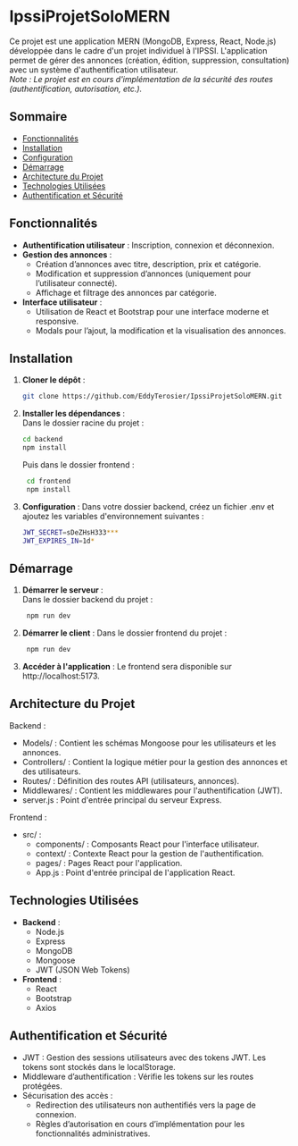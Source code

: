 # IpssiProjetSoloMERN

Ce projet est une application MERN (MongoDB, Express, React, Node.js) développée dans le cadre d'un projet individuel à
l'IPSSI. L'application permet de gérer des annonces (création, édition, suppression, consultation) avec un système
d'authentification utilisateur.  
*Note : Le projet est en cours d'implémentation de la sécurité des routes (authentification, autorisation, etc.).*

## Sommaire

- [Fonctionnalités](#fonctionnalités)
- [Installation](#installation)
- [Configuration](#configuration)
- [Démarrage](#démarrage)
- [Architecture du Projet](#architecture-du-projet)
- [Technologies Utilisées](#technologies-utilisées)
- [Authentification et Sécurité](#authentification-et-sécurité)

## Fonctionnalités

- **Authentification utilisateur** : Inscription, connexion et déconnexion.
- **Gestion des annonces** :
    - Création d’annonces avec titre, description, prix et catégorie.
    - Modification et suppression d’annonces (uniquement pour l’utilisateur connecté).
    - Affichage et filtrage des annonces par catégorie.
- **Interface utilisateur** :
    - Utilisation de React et Bootstrap pour une interface moderne et responsive.
    - Modals pour l’ajout, la modification et la visualisation des annonces.

## Installation

1. **Cloner le dépôt** :
   ```bash
   git clone https://github.com/EddyTerosier/IpssiProjetSoloMERN.git
    ```

2. **Installer les dépendances** :  
   Dans le dossier racine du projet :
   ```bash
   cd backend
   npm install
   ```
   Puis dans le dossier frontend :
   ```bash
    cd frontend
    npm install
    ```
3. **Configuration** :
   Dans votre dossier backend, créez un fichier .env et ajoutez les variables d'environnement suivantes :
    ```bash
    JWT_SECRET=sDeZHsH333***
    JWT_EXPIRES_IN=1d*
    ```

## Démarrage

1. **Démarrer le serveur** :  
   Dans le dossier backend du projet :
   ```bash
    npm run dev
    ```

2. **Démarrer le client** :
   Dans le dossier frontend du projet :
    ```bash
     npm run dev
     ```

3. **Accéder à l'application** :
   Le frontend sera disponible sur http://localhost:5173.

## Architecture du Projet

Backend :

- Models/ : Contient les schémas Mongoose pour les utilisateurs et les annonces.
- Controllers/ : Contient la logique métier pour la gestion des annonces et des utilisateurs.
- Routes/ : Définition des routes API (utilisateurs, annonces).
- Middlewares/ : Contient les middlewares pour l'authentification (JWT).
- server.js : Point d'entrée principal du serveur Express.

Frontend :

- src/ :
    - components/ : Composants React pour l'interface utilisateur.
    - context/ : Contexte React pour la gestion de l'authentification.
    - pages/ : Pages React pour l'application.
    - App.js : Point d'entrée principal de l'application React.

## Technologies Utilisées

- **Backend** :
    - Node.js
    - Express
    - MongoDB
    - Mongoose
    - JWT (JSON Web Tokens)
- **Frontend** :
    - React
    - Bootstrap
    - Axios

## Authentification et Sécurité

- JWT : Gestion des sessions utilisateurs avec des tokens JWT. Les tokens sont stockés dans le localStorage.
- Middleware d’authentification : Vérifie les tokens sur les routes protégées.
- Sécurisation des accès :
    - Redirection des utilisateurs non authentifiés vers la page de connexion.
    - Règles d’autorisation en cours d’implémentation pour les fonctionnalités administratives.


